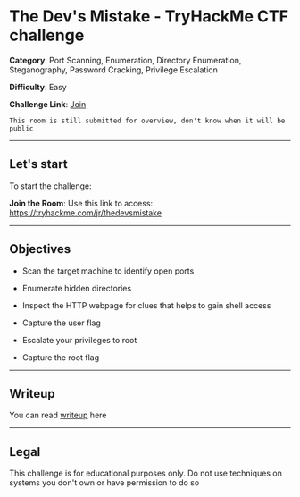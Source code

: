 # The Dev's Mistake - TryHackMe CTF challenge

**Category**: Port Scanning, Enumeration, Directory Enumeration, Steganography, Password Cracking, Privilege Escalation  

**Difficulty**: Easy

**Challenge Link**: [Join](https://tryhackme.com/jr/thedevsmistake)

`This room is still submitted for overview, don't know when it will be public`

---


## Let's start

To start the challenge:

**Join the Room**: Use this link to access:
  https://tryhackme.com/jr/thedevsmistake

---

## Objectives

- Scan the target machine to identify open ports

- Enumerate hidden directories 

- Inspect the HTTP webpage for clues that helps to gain shell access

- Capture the user flag

- Escalate your privileges to root

- Capture the root flag 

---

## Writeup

You can read [writeup](writeup/TryHackMe-thedevsmistake-writeup.md) here

---

## Legal

This challenge is for educational purposes only. Do not use techniques on systems you don't own or have permission to do so
